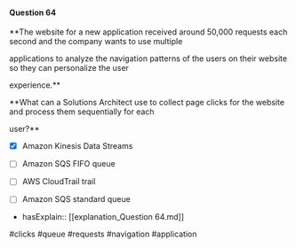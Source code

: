 #### Question  64


**The website for a new application received around 50,000 requests each second and the company wants to use multiple

applications to analyze the navigation patterns of the users on their website so they can personalize the user

experience.**


**What can a Solutions Architect use to collect page clicks for the website and process them sequentially for each

user?**


- [x] Amazon Kinesis Data Streams


- [ ] Amazon SQS FIFO queue


- [ ] AWS CloudTrail trail


- [ ] Amazon SQS standard queue



- hasExplain:: [[explanation_Question  64.md]]

#clicks #queue #requests #navigation #application 